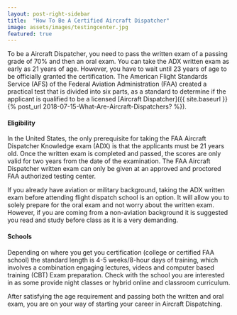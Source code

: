 ```yaml
---
layout: post-right-sidebar
title:  "How To Be A Certified Aircraft Dispatcher"
image: assets/images/testingcenter.jpg
featured: true
---
```

To be a Aircraft Dispatcher, you need to pass the written exam of a passing grade of 70% and then an oral exam. You can take the ADX written exam as early as 21 years of age. However, you have to wait until 23 years of age to be officially granted the certification. The American Flight Standards Service (AFS) of the Federal Aviation Administration (FAA) created a practical test that is divided into six parts, as a standard to determine if the applicant is qualified to be a licensed [Aircraft Dispatcher]({{ site.baseurl }}{% post_url 2018-07-15-What-Are-Aircraft-Dispatchers? %}).

#### Eligibility
In the United States, the only prerequisite for taking the FAA Aircraft Dispatcher Knowledge exam (ADX) is that the applicants must be 21 years old. Once the written exam is completed and passed, the scores are only valid for two years from the date of the examination. The FAA Aircraft Dispatcher written exam can only be given at an approved and proctored FAA authorized testing center.

If you already have aviation or military background, taking the ADX written exam before attending flight dispatch school is an option. It will allow you to solely prepare for the oral exam and not worry about the written exam. However, if you are coming from a non-aviation background it is suggested you read and study before class as it is a very demanding.

#### Schools
Depending on where you get you certification (college or certified FAA school) the standard length is 4-5 weeks/8-hour days of training, which involves a combination engaging lectures, videos and computer based training (CBT) Exam preparation. Check with the school you are interested in as some provide night classes or hybrid online and classroom curriculum.

After satisfying the age requirement and passing both the written and oral exam, you are on your way of starting your career in Aircraft Dispatching.
